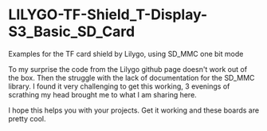 # LILYGO-TF-Shield_T-Display-S3_Basic_SD_Card
Examples for the TF card shield by Lilygo, using SD_MMC one bit mode

To my surprise the code from the Lilygo github page doesn't work out of the box. Then the struggle with the lack of documentation for the SD_MMC library. I found it very challenging to get this working, 3 evenings of scrathing my head brought me to what I am sharing here.

I hope this helps you with your projects. Get it working and these boards are pretty cool.
